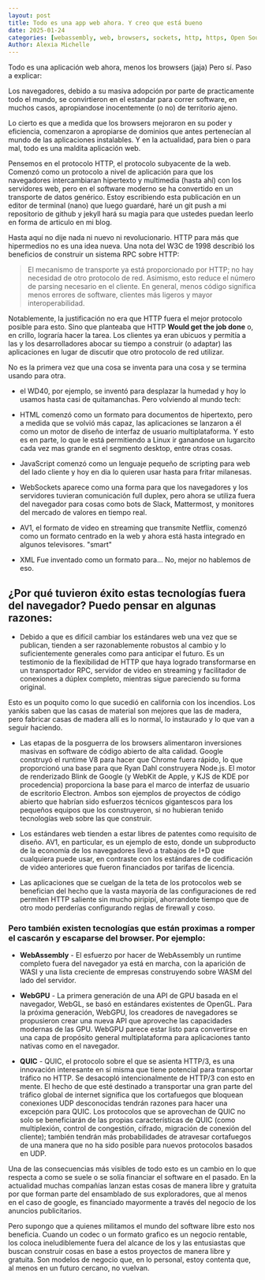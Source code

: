 ```yaml
---
layout: post
title: Todo es una app web ahora. Y creo que está bueno
date: 2025-01-24
categories: [webassembly, web, browsers, sockets, http, https, Open Source]
Author: Alexia Michelle
---
```


Todo es una aplicación web ahora, menos los browsers (jaja) Pero sí. Paso a explicar:

Los navegadores, debido a su masiva adopción por parte de practicamente todo el mundo, se convirtieron en el 
estandar para correr software, en muchos casos, apropiandose inocentemente (o no) de territorio ajeno.

Lo cierto es que a medida que los browsers mejoraron en su poder y eficiencia, comenzaron a apropiarse de dominios
que antes pertenecían al mundo de las aplicaciones instalables. Y en la actualidad, para bien o para mal, todo es una maldita aplicación web.


Pensemos en el protocolo HTTP, el protocolo subyacente de la web. Comenzó como un protocolo a nivel de aplicación 
para que los navegadores intercambiaran hipertexto y multimedia (hasta ahí) con los servidores web, pero en el software moderno se ha 
convertido en un transporte de datos genérico. Estoy escribiendo esta publicación en un editor de terminal (nano) 
que luego guardaré, haré un git push a mi repositorio de github y jekyll hará su magia para que ustedes puedan leerlo en forma de articulo en mi blog. 

Hasta aquí no dije nada ni nuevo ni revolucionario. HTTP para más que hipermedios no es una idea nueva. Una nota del 
W3C de 1998 describió los beneficios de construir un sistema RPC sobre HTTP:

> El mecanismo de transporte ya está proporcionado por HTTP; no hay necesidad de otro protocolo de red. Asimismo, esto reduce el número de parsing necesario en el cliente. En general, menos código significa menos errores de software, clientes más ligeros y mayor interoperabilidad.

Notablemente, la justificación no era que HTTP fuera el mejor protocolo posible para esto. Sino que planteaba que 
HTTP __**Would get the job done**__ o, en crillo, lograría hacer la tarea. Los clientes ya eran ubicuos y permitía a 
las y los desarrolladores abocar su tiempo a construir (o adaptar) las aplicaciones en lugar de discutir que otro protocolo de red utilizar.

No es la primera vez que una cosa se inventa para una cosa y se termina usando para otra.

- el WD40, por ejemplo, se inventó para desplazar la humedad y hoy lo usamos hasta casi de quitamanchas. Pero volviendo al mundo 
tech: 

- HTML comenzó como un formato para documentos de hipertexto, pero a medida que se volvió más capaz, las 
aplicaciones se lanzaron a él como un motor de diseño de interfaz de usuario multiplataforma. Y esto es en parte, lo 
que le está permitiendo a Linux ir ganandose un lugarcito cada vez mas grande en el segmento desktop, entre otras 
cosas.

- JavaScript comenzó como un lenguaje pequeño de scripting para web del lado cliente y hoy en dia lo quieren usar hasta para fritar milanesas. 
 
- WebSockets aparece como una forma para que los navegadores y los servidores tuvieran comunicación 
full duplex, pero ahora se utiliza fuera del navegador para cosas como bots de Slack, Mattermost, y monitores del mercado de valores en tiempo real. 
 
- AV1, el formato de video en streaming que transmite Netflix, comenzó como un formato 
centrado en la web y ahora está hasta integrado en algunos televisores. "smart"

- XML Fue inventado como un formato para... No, mejor no hablemos de eso.


## ¿Por qué tuvieron éxito estas tecnologías fuera del navegador? Puedo pensar en algunas razones:

- Debido a que es difícil cambiar los estándares web una vez que se publican, tienden a ser razonablemente robustos 
al cambio y lo suficientemente generales como para anticipar el futuro. Es un testimonio de la flexibilidad de HTTP 
que haya logrado transformarse en un transportador RPC, servidor de video en streaming y facilitador de conexiones a 
dúplex completo, mientras sigue pareciendo su forma original.

Esto es un poquito como lo que sucedió en california con los incendios. Los yankis saben que las casas de material 
son mejores que las de madera, pero fabricar casas de madera allí es lo normal, lo instaurado y lo que van a seguir 
haciendo.

- Las etapas de la posguerra de los browsers alimentaron inversiones masivas en software de código 
abierto de alta calidad. Google construyó el runtime V8 para hacer que Chrome fuera rápido, lo que proporcionó una 
base para que Ryan Dahl construyera Node.js. El motor de renderizado Blink de Google (y WebKit de Apple, y KJS de 
KDE por procedencia) proporciona la base para el marco de interfaz de usuario de escritorio Electron. Ambos son 
ejemplos de proyectos de código abierto que habrían sido esfuerzos técnicos gigantescos para los pequeños equipos 
que los construyeron, si no hubieran tenido tecnologías web sobre las que construir.

- Los estándares web tienden a estar libres de patentes como requisito de diseño. AV1, en particular, es un ejemplo 
de esto, donde un subproducto de la economía de los navegadores llevó a trabajos de I+D que cualquiera puede usar, 
en contraste con los estándares de codificación de video anteriores que fueron financiados por tarifas de licencia.

- Las aplicaciones que se cuelgan de la teta de los protocolos web se benefician del hecho que la vasta mayoría de las configuraciones de red permiten HTTP saliente sin mucho piripipí, ahorrandote tiempo que de otro modo perderías configurando reglas de firewall y coso. 

### Pero también existen tecnologías que están proximas a romper el cascarón y escaparse del browser. Por ejemplo:

- **WebAssembly** - El esfuerzo por hacer de WebAssembly un runtime completo fuera del navegador ya está en marcha, 
con la aparición de WASI y una lista creciente de empresas construyendo sobre WASM del lado del servidor.

- **WebGPU** - La primera generación de una API de GPU basada en el navegador, WebGL, se basó en estándares 
existentes de OpenGL. Para la próxima generación, WebGPU, los creadores de navegadores se propusieron crear una 
nueva API que aproveche las capacidades modernas de las GPU. WebGPU parece estar listo para convertirse en una capa 
de propósito general multiplataforma para aplicaciones tanto nativas como en el navegador.

- **QUIC** - QUIC, el protocolo sobre el que se asienta HTTP/3, es una innovación interesante en sí misma que tiene 
potencial para transportar tráfico no HTTP. Se desacopló intencionalmente de HTTP/3 con esto en mente. El hecho de 
que esté destinado a transportar una gran parte del tráfico global de internet significa que los cortafuegos que 
bloquean conexiones UDP desconocidas tendrán razones para hacer una excepción para QUIC. Los protocolos que se 
aprovechan de QUIC no solo se beneficiarán de las propias características de QUIC (como multiplexión, control de 
congestión, cifrado, migración de conexión del cliente); también tendrán más probabilidades de atravesar cortafuegos 
de una manera que no ha sido posible para nuevos protocolos basados en UDP.

Una de las consecuencias más visibles de todo esto es un cambio en lo que respecta a como se suele o se solía financiar el software en el pasado. En la actualidad muchas compañías lanzan estas cosas de manera libre y gratuita por que forman parte del ensamblado de sus exploradores, que al menos en el caso de google, es financiado mayormente a través del negocio de los anuncios publicitarios.

Pero supongo que a quienes militamos el mundo del software libre esto nos beneficia. Cuando un codec o un formato grafico es un negocio rentable, los coloca ineludiblemente fuera del alcance de los y las entusiastas que buscan construir cosas en base a estos proyectos de manera libre y gratuita. Son modelos de negocio que, en lo personal, estoy contenta que, al menos en un futuro cercano, no vuelvan. 
